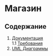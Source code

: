 # Магазин


## Содержание
1. [Документация](https://github.com/Nemoguchev/Magazin/tree/master/documentation) <br>
  1.1 [Требования](https://github.com/Nemoguchev/Magazin/blob/master/documentation/Requirements/Requirements.md) <br>
3. [UML Диаграммы](https://github.com/Nemoguchev/Magazin/tree/master/documentation/Diagrams)<br>
